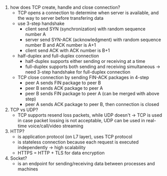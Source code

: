1. how does TCP create, handle and close connection?
	- TCP opens a connection to determine when server is available, and the way to server before transfering data
	- use 3-step handshake
		- client send SYN (synchronization) with random sequence number A
		- server send SYN-ACK (acknowledgment) with random sequence number B and ACK number is A+1
		- client send ACK with ACK number is B+1
	- half-duplex and full-duplex connection
		- half-duplex supports either sending or receiving at a time
		- full-duplex supports both sending and receiving simultaneous -> need 3-step handshake for full-duplex connection
	- TCP close connection by sending FIN-ACK packages in 4-step
		- peer A sends FIN package to peer B
		- peer B sends ACK package to peer A
		- peer B sends FIN package to peer A (can be merged with above step)
		- peer A sends ACK package to peer B, then connection is closed
2. TCP vs UDP?
	- TCP supports resend loss packets, while UDP doesn't -> TCP is used in case packet lossing is not acceptable, UDP can be used in real-time voice/call/video streaming
3. HTTP?
	- is application protocol (on L7 layer), uses TCP protocol
	- is stateless connection because each request is executed independently -> high scalability
	- HTTPS = HTTP + TLS for data encryption
4. Socket?
	- is an endpoint for sending/receiving data between processes and machines